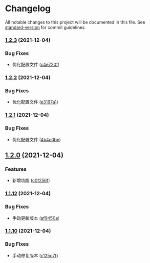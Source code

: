 # Changelog

All notable changes to this project will be documented in this file. See [standard-version](https://github.com/conventional-changelog/standard-version) for commit guidelines.

### [1.2.3](https://github.com/liuxiankun1234/notes/compare/v1.2.2...v1.2.3) (2021-12-04)


### Bug Fixes

* 优化配置文件 ([c4e720f](https://github.com/liuxiankun1234/notes/commit/c4e720f382909ac1d79e7b4baed7c05d5f426d37))

### [1.2.2](https://github.com/liuxiankun1234/notes/compare/v1.2.1...v1.2.2) (2021-12-04)


### Bug Fixes

* 优化配置文件 ([e3167a1](https://github.com/liuxiankun1234/notes/commit/e3167a144d0cc30b6fee49aada924e61a24da1c9))

### [1.2.1](https://github.com/liuxiankun1234/notes/compare/v1.2.0...v1.2.1) (2021-12-04)


### Bug Fixes

* 优化配置文件 ([4b4c0be](https://github.com/liuxiankun1234/notes/commit/4b4c0befdb8c01d63181f45af30caeefafbc2f38))

## [1.2.0](https://github.com/liuxiankun1234/notes/compare/v1.1.12...v1.2.0) (2021-12-04)


### Features

* 新增功能 ([c0f256f](https://github.com/liuxiankun1234/notes/commit/c0f256f26cee440687473cdae8bf51d3df2cbafd))

### [1.1.12](https://github.com/liuxiankun1234/notes/compare/v1.1.10...v1.1.12) (2021-12-04)


### Bug Fixes

* 手动更新版本 ([af9450a](https://github.com/liuxiankun1234/notes/commit/af9450a72d07994f4739db6c4fe6dd3a948e7dea))

### [1.1.10](https://github.com/liuxiankun1234/notes/compare/v1.1.8...v1.1.10) (2021-12-04)


### Bug Fixes

* 手动修复版本 ([c125c7f](https://github.com/liuxiankun1234/notes/commit/c125c7fb17e9e7965787559157b79a2fd1d6853e))
